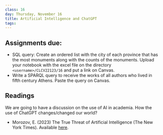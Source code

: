 ```yaml
---
class: 16
day: Thursday, November 16
title: Artificial Intelligence and ChatGPT
tags: 
---
```


## Assignments due:
- SQL query: Create an ordered list with the city of each province that has the most monuments along with the counts of the monuments. Upload your notebook with the excel file on the directory `<username>/CLCV22123/16` and put a link on Canvas.
- Write a SPARQL query to receive the works of all authors who lived in fifth century Athens. Paste the query on Canvas.
  
## Readings 
We are going to have a discussion on the use of AI in academia. How the use of ChatGPT changes/changed our world?

- Morozov, E. (2023) The True Threat of Artificial Intelligence (The New York Times). Available [here](https://www.nytimes.com/2023/06/30/opinion/artificial-intelligence-danger.html).